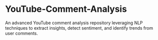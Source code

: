 # YouTube-Comment-Analysis
An advanced YouTube comment analysis repository leveraging NLP techniques to extract insights, detect sentiment, and identify trends from user comments.
